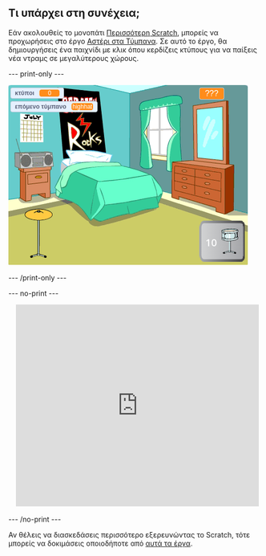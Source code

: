 ## Τι υπάρχει στη συνέχεια;

Εάν ακολουθείς το μονοπάτι [Περισσότερη Scratch](https://projects.raspberrypi.org/en/raspberrypi/more-scratch), μπορείς να προχωρήσεις στο έργο [Αστέρι στα Τύμπανα](https://projects.raspberrypi.org/en/projects/drum-star). Σε αυτό το έργο, θα δημιουργήσεις ένα παιχνίδι με κλικ όπου κερδίζεις κτύπους για να παίξεις νέα ντραμς σε μεγαλύτερους χώρους.

--- print-only ---

![Η άποψη της Σκηνής του ολοκληρωμένου έργου αστέρι στα τύμπανα.](images/drum-star.png)

--- /print-only ---

--- no-print ---

<div class="scratch-preview" style="margin-left: 15px;">
  <iframe allowtransparency="true" width="485" height="402" src="https://scratch.mit.edu/projects/embed/522323676/?autostart=false" frameborder="0"></iframe>
</div>

--- /no-print ---

Αν θέλεις να διασκεδάσεις περισσότερο εξερευνώντας το Scratch, τότε μπορείς να δοκιμάσεις οποιοδήποτε από [αυτά τα έργα](https://projects.raspberrypi.org/en/projects?software%5B%5D=scratch&curriculum%5B%5D=%201).
